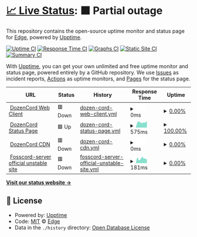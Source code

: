 # [📈 Live Status](https://demo.upptime.js.org): <!--live status--> **🟧 Partial outage**

This repository contains the open-source uptime monitor and status page for [Edge](https://demo.upptime.js.org), powered by [Upptime](https://github.com/upptime/upptime).

[![Uptime CI](https://github.com/omxpro/dozen-cord-status/workflows/Uptime%20CI/badge.svg)](https://github.com/omxpro/dozen-cord-status/actions?query=workflow%3A%22Uptime+CI%22)
[![Response Time CI](https://github.com/omxpro/dozen-cord-status/workflows/Response%20Time%20CI/badge.svg)](https://github.com/omxpro/dozen-cord-status/actions?query=workflow%3A%22Response+Time+CI%22)
[![Graphs CI](https://github.com/omxpro/dozen-cord-status/workflows/Graphs%20CI/badge.svg)](https://github.com/omxpro/dozen-cord-status/actions?query=workflow%3A%22Graphs+CI%22)
[![Static Site CI](https://github.com/omxpro/dozen-cord-status/workflows/Static%20Site%20CI/badge.svg)](https://github.com/omxpro/dozen-cord-status/actions?query=workflow%3A%22Static+Site+CI%22)
[![Summary CI](https://github.com/omxpro/dozen-cord-status/workflows/Summary%20CI/badge.svg)](https://github.com/omxpro/dozen-cord-status/actions?query=workflow%3A%22Summary+CI%22)

With [Upptime](https://upptime.js.org), you can get your own unlimited and free uptime monitor and status page, powered entirely by a GitHub repository. We use [Issues](https://github.com/omxpro/dozen-cord-status/issues) as incident reports, [Actions](https://github.com/omxpro/dozen-cord-status/actions) as uptime monitors, and [Pages](https://demo.upptime.js.org) for the status page.

<!--start: status pages-->
<!-- This summary is generated by Upptime (https://github.com/upptime/upptime) -->
<!-- Do not edit this manually, your changes will be overwritten -->
<!-- prettier-ignore -->
| URL | Status | History | Response Time | Uptime |
| --- | ------ | ------- | ------------- | ------ |
| <img alt="" src="https://favicons.githubusercontent.com/173.208.153.242" height="13"> [DozenCord Web Client](http://173.208.153.242:1131) | 🟥 Down | [dozen-cord-web-client.yml](https://github.com/omxpro/dozen-cord-status/commits/HEAD/history/dozen-cord-web-client.yml) | <details><summary><img alt="Response time graph" src="./graphs/dozen-cord-web-client/response-time-week.png" height="20"> 0ms</summary><br><a href="https://omxpro.github.io/dozen-cord-status/history/dozen-cord-web-client"><img alt="Response time 166" src="https://img.shields.io/endpoint?url=https%3A%2F%2Fraw.githubusercontent.com%2Fomxpro%2Fdozen-cord-status%2FHEAD%2Fapi%2Fdozen-cord-web-client%2Fresponse-time.json"></a><br><a href="https://omxpro.github.io/dozen-cord-status/history/dozen-cord-web-client"><img alt="24-hour response time 0" src="https://img.shields.io/endpoint?url=https%3A%2F%2Fraw.githubusercontent.com%2Fomxpro%2Fdozen-cord-status%2FHEAD%2Fapi%2Fdozen-cord-web-client%2Fresponse-time-day.json"></a><br><a href="https://omxpro.github.io/dozen-cord-status/history/dozen-cord-web-client"><img alt="7-day response time 0" src="https://img.shields.io/endpoint?url=https%3A%2F%2Fraw.githubusercontent.com%2Fomxpro%2Fdozen-cord-status%2FHEAD%2Fapi%2Fdozen-cord-web-client%2Fresponse-time-week.json"></a><br><a href="https://omxpro.github.io/dozen-cord-status/history/dozen-cord-web-client"><img alt="30-day response time 0" src="https://img.shields.io/endpoint?url=https%3A%2F%2Fraw.githubusercontent.com%2Fomxpro%2Fdozen-cord-status%2FHEAD%2Fapi%2Fdozen-cord-web-client%2Fresponse-time-month.json"></a><br><a href="https://omxpro.github.io/dozen-cord-status/history/dozen-cord-web-client"><img alt="1-year response time 166" src="https://img.shields.io/endpoint?url=https%3A%2F%2Fraw.githubusercontent.com%2Fomxpro%2Fdozen-cord-status%2FHEAD%2Fapi%2Fdozen-cord-web-client%2Fresponse-time-year.json"></a></details> | <details><summary><a href="https://omxpro.github.io/dozen-cord-status/history/dozen-cord-web-client">0.00%</a></summary><a href="https://omxpro.github.io/dozen-cord-status/history/dozen-cord-web-client"><img alt="All-time uptime 19.69%" src="https://img.shields.io/endpoint?url=https%3A%2F%2Fraw.githubusercontent.com%2Fomxpro%2Fdozen-cord-status%2FHEAD%2Fapi%2Fdozen-cord-web-client%2Fuptime.json"></a><br><a href="https://omxpro.github.io/dozen-cord-status/history/dozen-cord-web-client"><img alt="24-hour uptime 0.00%" src="https://img.shields.io/endpoint?url=https%3A%2F%2Fraw.githubusercontent.com%2Fomxpro%2Fdozen-cord-status%2FHEAD%2Fapi%2Fdozen-cord-web-client%2Fuptime-day.json"></a><br><a href="https://omxpro.github.io/dozen-cord-status/history/dozen-cord-web-client"><img alt="7-day uptime 0.00%" src="https://img.shields.io/endpoint?url=https%3A%2F%2Fraw.githubusercontent.com%2Fomxpro%2Fdozen-cord-status%2FHEAD%2Fapi%2Fdozen-cord-web-client%2Fuptime-week.json"></a><br><a href="https://omxpro.github.io/dozen-cord-status/history/dozen-cord-web-client"><img alt="30-day uptime 0.00%" src="https://img.shields.io/endpoint?url=https%3A%2F%2Fraw.githubusercontent.com%2Fomxpro%2Fdozen-cord-status%2FHEAD%2Fapi%2Fdozen-cord-web-client%2Fuptime-month.json"></a><br><a href="https://omxpro.github.io/dozen-cord-status/history/dozen-cord-web-client"><img alt="1-year uptime 19.69%" src="https://img.shields.io/endpoint?url=https%3A%2F%2Fraw.githubusercontent.com%2Fomxpro%2Fdozen-cord-status%2FHEAD%2Fapi%2Fdozen-cord-web-client%2Fuptime-year.json"></a></details>
| <img alt="" src="https://favicons.githubusercontent.com/github.com" height="13"> [DozenCord Status Page](https://github.com/omxpro/dozen-cord-status) | 🟩 Up | [dozen-cord-status-page.yml](https://github.com/omxpro/dozen-cord-status/commits/HEAD/history/dozen-cord-status-page.yml) | <details><summary><img alt="Response time graph" src="./graphs/dozen-cord-status-page/response-time-week.png" height="20"> 575ms</summary><br><a href="https://omxpro.github.io/dozen-cord-status/history/dozen-cord-status-page"><img alt="Response time 596" src="https://img.shields.io/endpoint?url=https%3A%2F%2Fraw.githubusercontent.com%2Fomxpro%2Fdozen-cord-status%2FHEAD%2Fapi%2Fdozen-cord-status-page%2Fresponse-time.json"></a><br><a href="https://omxpro.github.io/dozen-cord-status/history/dozen-cord-status-page"><img alt="24-hour response time 720" src="https://img.shields.io/endpoint?url=https%3A%2F%2Fraw.githubusercontent.com%2Fomxpro%2Fdozen-cord-status%2FHEAD%2Fapi%2Fdozen-cord-status-page%2Fresponse-time-day.json"></a><br><a href="https://omxpro.github.io/dozen-cord-status/history/dozen-cord-status-page"><img alt="7-day response time 575" src="https://img.shields.io/endpoint?url=https%3A%2F%2Fraw.githubusercontent.com%2Fomxpro%2Fdozen-cord-status%2FHEAD%2Fapi%2Fdozen-cord-status-page%2Fresponse-time-week.json"></a><br><a href="https://omxpro.github.io/dozen-cord-status/history/dozen-cord-status-page"><img alt="30-day response time 610" src="https://img.shields.io/endpoint?url=https%3A%2F%2Fraw.githubusercontent.com%2Fomxpro%2Fdozen-cord-status%2FHEAD%2Fapi%2Fdozen-cord-status-page%2Fresponse-time-month.json"></a><br><a href="https://omxpro.github.io/dozen-cord-status/history/dozen-cord-status-page"><img alt="1-year response time 596" src="https://img.shields.io/endpoint?url=https%3A%2F%2Fraw.githubusercontent.com%2Fomxpro%2Fdozen-cord-status%2FHEAD%2Fapi%2Fdozen-cord-status-page%2Fresponse-time-year.json"></a></details> | <details><summary><a href="https://omxpro.github.io/dozen-cord-status/history/dozen-cord-status-page">100.00%</a></summary><a href="https://omxpro.github.io/dozen-cord-status/history/dozen-cord-status-page"><img alt="All-time uptime 50.05%" src="https://img.shields.io/endpoint?url=https%3A%2F%2Fraw.githubusercontent.com%2Fomxpro%2Fdozen-cord-status%2FHEAD%2Fapi%2Fdozen-cord-status-page%2Fuptime.json"></a><br><a href="https://omxpro.github.io/dozen-cord-status/history/dozen-cord-status-page"><img alt="24-hour uptime 100.00%" src="https://img.shields.io/endpoint?url=https%3A%2F%2Fraw.githubusercontent.com%2Fomxpro%2Fdozen-cord-status%2FHEAD%2Fapi%2Fdozen-cord-status-page%2Fuptime-day.json"></a><br><a href="https://omxpro.github.io/dozen-cord-status/history/dozen-cord-status-page"><img alt="7-day uptime 100.00%" src="https://img.shields.io/endpoint?url=https%3A%2F%2Fraw.githubusercontent.com%2Fomxpro%2Fdozen-cord-status%2FHEAD%2Fapi%2Fdozen-cord-status-page%2Fuptime-week.json"></a><br><a href="https://omxpro.github.io/dozen-cord-status/history/dozen-cord-status-page"><img alt="30-day uptime 74.49%" src="https://img.shields.io/endpoint?url=https%3A%2F%2Fraw.githubusercontent.com%2Fomxpro%2Fdozen-cord-status%2FHEAD%2Fapi%2Fdozen-cord-status-page%2Fuptime-month.json"></a><br><a href="https://omxpro.github.io/dozen-cord-status/history/dozen-cord-status-page"><img alt="1-year uptime 50.05%" src="https://img.shields.io/endpoint?url=https%3A%2F%2Fraw.githubusercontent.com%2Fomxpro%2Fdozen-cord-status%2FHEAD%2Fapi%2Fdozen-cord-status-page%2Fuptime-year.json"></a></details>
| <img alt="" src="https://favicons.githubusercontent.com/cdn.dozen-cord.cf" height="13"> [DozenCord CDN](https://cdn.dozen-cord.cf) | 🟥 Down | [dozen-cord-cdn.yml](https://github.com/omxpro/dozen-cord-status/commits/HEAD/history/dozen-cord-cdn.yml) | <details><summary><img alt="Response time graph" src="./graphs/dozen-cord-cdn/response-time-week.png" height="20"> 0ms</summary><br><a href="https://omxpro.github.io/dozen-cord-status/history/dozen-cord-cdn"><img alt="Response time 243" src="https://img.shields.io/endpoint?url=https%3A%2F%2Fraw.githubusercontent.com%2Fomxpro%2Fdozen-cord-status%2FHEAD%2Fapi%2Fdozen-cord-cdn%2Fresponse-time.json"></a><br><a href="https://omxpro.github.io/dozen-cord-status/history/dozen-cord-cdn"><img alt="24-hour response time 0" src="https://img.shields.io/endpoint?url=https%3A%2F%2Fraw.githubusercontent.com%2Fomxpro%2Fdozen-cord-status%2FHEAD%2Fapi%2Fdozen-cord-cdn%2Fresponse-time-day.json"></a><br><a href="https://omxpro.github.io/dozen-cord-status/history/dozen-cord-cdn"><img alt="7-day response time 0" src="https://img.shields.io/endpoint?url=https%3A%2F%2Fraw.githubusercontent.com%2Fomxpro%2Fdozen-cord-status%2FHEAD%2Fapi%2Fdozen-cord-cdn%2Fresponse-time-week.json"></a><br><a href="https://omxpro.github.io/dozen-cord-status/history/dozen-cord-cdn"><img alt="30-day response time 0" src="https://img.shields.io/endpoint?url=https%3A%2F%2Fraw.githubusercontent.com%2Fomxpro%2Fdozen-cord-status%2FHEAD%2Fapi%2Fdozen-cord-cdn%2Fresponse-time-month.json"></a><br><a href="https://omxpro.github.io/dozen-cord-status/history/dozen-cord-cdn"><img alt="1-year response time 243" src="https://img.shields.io/endpoint?url=https%3A%2F%2Fraw.githubusercontent.com%2Fomxpro%2Fdozen-cord-status%2FHEAD%2Fapi%2Fdozen-cord-cdn%2Fresponse-time-year.json"></a></details> | <details><summary><a href="https://omxpro.github.io/dozen-cord-status/history/dozen-cord-cdn">0.00%</a></summary><a href="https://omxpro.github.io/dozen-cord-status/history/dozen-cord-cdn"><img alt="All-time uptime 0.00%" src="https://img.shields.io/endpoint?url=https%3A%2F%2Fraw.githubusercontent.com%2Fomxpro%2Fdozen-cord-status%2FHEAD%2Fapi%2Fdozen-cord-cdn%2Fuptime.json"></a><br><a href="https://omxpro.github.io/dozen-cord-status/history/dozen-cord-cdn"><img alt="24-hour uptime 0.00%" src="https://img.shields.io/endpoint?url=https%3A%2F%2Fraw.githubusercontent.com%2Fomxpro%2Fdozen-cord-status%2FHEAD%2Fapi%2Fdozen-cord-cdn%2Fuptime-day.json"></a><br><a href="https://omxpro.github.io/dozen-cord-status/history/dozen-cord-cdn"><img alt="7-day uptime 0.00%" src="https://img.shields.io/endpoint?url=https%3A%2F%2Fraw.githubusercontent.com%2Fomxpro%2Fdozen-cord-status%2FHEAD%2Fapi%2Fdozen-cord-cdn%2Fuptime-week.json"></a><br><a href="https://omxpro.github.io/dozen-cord-status/history/dozen-cord-cdn"><img alt="30-day uptime 0.00%" src="https://img.shields.io/endpoint?url=https%3A%2F%2Fraw.githubusercontent.com%2Fomxpro%2Fdozen-cord-status%2FHEAD%2Fapi%2Fdozen-cord-cdn%2Fuptime-month.json"></a><br><a href="https://omxpro.github.io/dozen-cord-status/history/dozen-cord-cdn"><img alt="1-year uptime 0.00%" src="https://img.shields.io/endpoint?url=https%3A%2F%2Fraw.githubusercontent.com%2Fomxpro%2Fdozen-cord-status%2FHEAD%2Fapi%2Fdozen-cord-cdn%2Fuptime-year.json"></a></details>
| <img alt="" src="https://favicons.githubusercontent.com/dev.fosscord.com" height="13"> [Fosscord-server official unstable site](http://dev.fosscord.com) | 🟥 Down | [fosscord-server-official-unstable-site.yml](https://github.com/omxpro/dozen-cord-status/commits/HEAD/history/fosscord-server-official-unstable-site.yml) | <details><summary><img alt="Response time graph" src="./graphs/fosscord-server-official-unstable-site/response-time-week.png" height="20"> 181ms</summary><br><a href="https://omxpro.github.io/dozen-cord-status/history/fosscord-server-official-unstable-site"><img alt="Response time 174" src="https://img.shields.io/endpoint?url=https%3A%2F%2Fraw.githubusercontent.com%2Fomxpro%2Fdozen-cord-status%2FHEAD%2Fapi%2Ffosscord-server-official-unstable-site%2Fresponse-time.json"></a><br><a href="https://omxpro.github.io/dozen-cord-status/history/fosscord-server-official-unstable-site"><img alt="24-hour response time 146" src="https://img.shields.io/endpoint?url=https%3A%2F%2Fraw.githubusercontent.com%2Fomxpro%2Fdozen-cord-status%2FHEAD%2Fapi%2Ffosscord-server-official-unstable-site%2Fresponse-time-day.json"></a><br><a href="https://omxpro.github.io/dozen-cord-status/history/fosscord-server-official-unstable-site"><img alt="7-day response time 181" src="https://img.shields.io/endpoint?url=https%3A%2F%2Fraw.githubusercontent.com%2Fomxpro%2Fdozen-cord-status%2FHEAD%2Fapi%2Ffosscord-server-official-unstable-site%2Fresponse-time-week.json"></a><br><a href="https://omxpro.github.io/dozen-cord-status/history/fosscord-server-official-unstable-site"><img alt="30-day response time 176" src="https://img.shields.io/endpoint?url=https%3A%2F%2Fraw.githubusercontent.com%2Fomxpro%2Fdozen-cord-status%2FHEAD%2Fapi%2Ffosscord-server-official-unstable-site%2Fresponse-time-month.json"></a><br><a href="https://omxpro.github.io/dozen-cord-status/history/fosscord-server-official-unstable-site"><img alt="1-year response time 174" src="https://img.shields.io/endpoint?url=https%3A%2F%2Fraw.githubusercontent.com%2Fomxpro%2Fdozen-cord-status%2FHEAD%2Fapi%2Ffosscord-server-official-unstable-site%2Fresponse-time-year.json"></a></details> | <details><summary><a href="https://omxpro.github.io/dozen-cord-status/history/fosscord-server-official-unstable-site">0.00%</a></summary><a href="https://omxpro.github.io/dozen-cord-status/history/fosscord-server-official-unstable-site"><img alt="All-time uptime 0.01%" src="https://img.shields.io/endpoint?url=https%3A%2F%2Fraw.githubusercontent.com%2Fomxpro%2Fdozen-cord-status%2FHEAD%2Fapi%2Ffosscord-server-official-unstable-site%2Fuptime.json"></a><br><a href="https://omxpro.github.io/dozen-cord-status/history/fosscord-server-official-unstable-site"><img alt="24-hour uptime 0.00%" src="https://img.shields.io/endpoint?url=https%3A%2F%2Fraw.githubusercontent.com%2Fomxpro%2Fdozen-cord-status%2FHEAD%2Fapi%2Ffosscord-server-official-unstable-site%2Fuptime-day.json"></a><br><a href="https://omxpro.github.io/dozen-cord-status/history/fosscord-server-official-unstable-site"><img alt="7-day uptime 0.00%" src="https://img.shields.io/endpoint?url=https%3A%2F%2Fraw.githubusercontent.com%2Fomxpro%2Fdozen-cord-status%2FHEAD%2Fapi%2Ffosscord-server-official-unstable-site%2Fuptime-week.json"></a><br><a href="https://omxpro.github.io/dozen-cord-status/history/fosscord-server-official-unstable-site"><img alt="30-day uptime 0.00%" src="https://img.shields.io/endpoint?url=https%3A%2F%2Fraw.githubusercontent.com%2Fomxpro%2Fdozen-cord-status%2FHEAD%2Fapi%2Ffosscord-server-official-unstable-site%2Fuptime-month.json"></a><br><a href="https://omxpro.github.io/dozen-cord-status/history/fosscord-server-official-unstable-site"><img alt="1-year uptime 0.01%" src="https://img.shields.io/endpoint?url=https%3A%2F%2Fraw.githubusercontent.com%2Fomxpro%2Fdozen-cord-status%2FHEAD%2Fapi%2Ffosscord-server-official-unstable-site%2Fuptime-year.json"></a></details>

<!--end: status pages-->

[**Visit our status website →**](https://demo.upptime.js.org)

## 📄 License

- Powered by: [Upptime](https://github.com/upptime/upptime)
- Code: [MIT](./LICENSE) © [Edge](https://demo.upptime.js.org)
- Data in the `./history` directory: [Open Database License](https://opendatacommons.org/licenses/odbl/1-0/)
